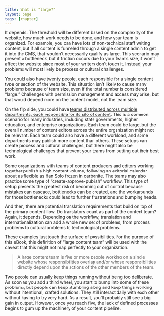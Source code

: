 ```yaml
---
title: What is "large?"
layout: page
tags: [chapter]
---
```


It depends. The threshold will be different based on the complexity of the website, how much work needs to be done, and how your team is organized. For example, you can have lots of non-technical staff writing content, but if all content is funneled through a single content admin to get it into the CMS, that wouldn’t necessarily qualify as large. This scenario may present a bottleneck, but if friction occurs due to your team’s size, it won’t affect the website since most of your writers don’t touch it. Instead, your problems will most likely be process or cultural challenges.

You could also have twenty people, each responsible for a single content type or section of the website. This situation isn’t likely to cause many problems because of team size, even if the total number is considered “large.” Challenges with permission management and access may arise, but that would depend more on the content model, not the team size.

On the flip side, you could have [teams distributed across multiple departments, each responsible for its silo of content](https://www.lullabot.com/white-papers/all-carrot-no-stick-maintaining-consistent-standards-decentralized-organization). This is a common scenario for many industries, including state governments, higher education, and enterprise organizations. Each team could be large, but the overall number of content editors across the entire organization might not be relevant. Each team could also have a different workload, and some departments may publish more content than others. These setups can create process and cultural challenges, but there might also be technological challenges that prevent your teams from putting out their best work.

Some organizations with teams of content producers and editors working together publish a high content volume, following an editorial calendar about as flexible as Han Solo frozen in carbonite. The teams may also practice some type of “create-approve-publish” workflow. This type of setup presents the greatest risk of becoming out of control because mistakes can cascade, bottlenecks can be created, and the workarounds for those bottlenecks could lead to further frustrations and bumping heads.

And then, there are potential translation requirements that build on top of the primary content flow. Do translators count as part of the content team? Again, it depends. Depending on the workflow, translation and internationalization can add a whole new set of problems, from process problems to cultural problems to technological problems.

These examples just touch the surface of possibilities. For the purpose of this eBook, this definition of “large content team” will be used with the caveat that this might not map perfectly to your organization.

> A large content team is five or more people working on a
> single website whose responsibilities overlap and/or whose
> responsibilities directly depend upon the actions of the
> other members of the team.

Two people can usually keep things running without being too deliberate. As soon as you add a third wheel, you start to bump into some of these problems, but people can keep stumbling along and keep things working without intentional, crafted solutions. They still interact daily with each other without having to try very hard. As a result, you’ll probably still see a big gain in output. However, once you reach five, the lack of defined processes begins to gum up the machinery of your content pipeline.
